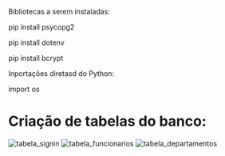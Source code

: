 Bibliotecas a serem instaladas:

<p> pip install psycopg2 </p>
<p> pip install dotenv </p>
<p> pip install bcrypt </p>

Inportações diretasd do Python:
<p> import os </p>




<h1>Criação de tabelas do banco:</h1> 

![tabela_signin](https://user-images.githubusercontent.com/29681473/221434499-ae89ff2a-62eb-4af3-beb1-da569cf79964.png)
![tabela_funcionarios](https://user-images.githubusercontent.com/29681473/221434511-cf7d6a90-912f-4111-9556-96cfb89f1e3d.png)
![tabela_departamentos](https://user-images.githubusercontent.com/29681473/221434513-c17942be-2072-4601-975a-c6f745d7aaaf.png)
